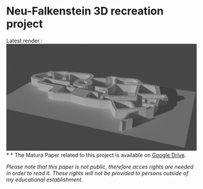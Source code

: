 # Neu-Falkenstein 3D recreation project
   Latest render :
   ![ ](renders/latest.png?raw=true "Latest Render")
   *
   *
The Matura Paper related to this project is available on [Google Drive](https://drive.google.com/drive/folders/1ZjMg6WQv1IaNpQ3CSO_cATjS-hp_5zkV?usp=sharing). 

*Please note that this paper is not public, therefore acces rights are needed in order to read it. These rights will not be provided to persons outside of my educational establishment.*
